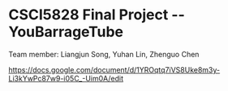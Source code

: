 # CSCI5828 Final Project -- YouBarrageTube
Team member: Liangjun Song, Yuhan Lin, Zhenguo Chen

https://docs.google.com/document/d/1YROqtq7iVS8Uke8m3y-Li3kYwPc87w9-i05C_-Uim0A/edit
